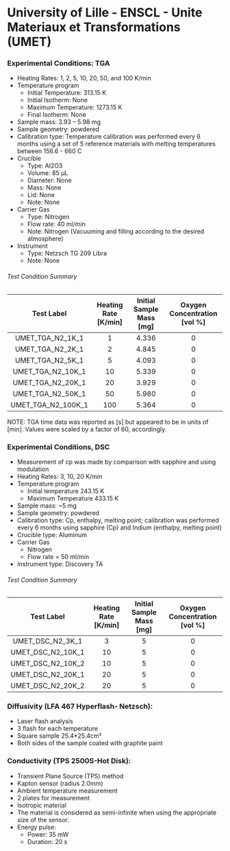 # University of Lille - ENSCL - Unite Materiaux et Transformations (UMET)

### Experimental Conditions: TGA

* Heating Rates: 1, 2, 5, 10, 20, 50, and 100 K/min
* Temperature program
  - Initial Temperature: 313.15 K
  - Initial Isotherm: None
  - Maximum Temperature: 1273.15 K
  - Final Isotherm: None
* Sample mass: 3.93 – 5.98 mg
* Sample geometry: powdered
* Calibration type: Temperature calibration was performed every 6 months using a set of 5 reference materials with melting temperatures between 156.6 - 660 C
* Crucible
  - Type: Al2O3
  - Volume: 85 µL
  - Diameter: None
  - Mass: None
  - Lid: None
  - Note: None
* Carrier Gas
  - Type: Nitrogen
  - Flow rate: 40 ml/min
  - Note: Nitrogen (Vacuuming and filling according to the desired atmosphere)
* Instrument
  - Type: Netzsch TG 209 Libra
  - Note: None

###### Test Condition Summary

| Test Label | Heating Rate [K/min] | Initial Sample Mass [mg] | Oxygen Concentration [vol %] |
|:----------:|:--------------------:|:------------------------:|:------------------------------:|
| UMET\_TGA\_N2\_1K\_1   |   1 | 4.336 | 0 |
| UMET\_TGA\_N2\_2K\_1   |   2 | 4.845 | 0 |
| UMET\_TGA\_N2\_5K\_1   |   5 | 4.093 | 0 |
| UMET\_TGA\_N2\_10K\_1  |  10 | 5.339 | 0 |
| UMET\_TGA\_N2\_20K\_1  |  20 | 3.929 | 0 |
| UMET\_TGA\_N2\_50K\_1  |  50 | 5.980 | 0 |
| UMET\_TGA\_N2\_100K\_1 | 100 | 5.364 | 0 |

NOTE: TGA time data was reported as [s] but appeared to be in units of [min]. Values were scaled by a factor of 60, accordingly.

### Experimental Conditions, DSC

* Measurement of cp was made by comparison with sapphire and using modulation
* Heating Rates: 3, 10, 20 K/min
* Temperature program
  - Initial temperature 243.15 K
  - Maximum Temperature 433.15 K
* Sample mass: ~5 mg
* Sample geometry: powdered
* Calibration type: Cp, enthalpy, melting point; calibration was performed every 6 months using sapphire (Cp) and Indium (enthalpy, melting point)
* Crucible type: Aluminum
* Carrier Gas
  - Nitrogen
  - Flow rate = 50 ml/min
* Instrument type: Discovery TA

###### Test Condition Summary

| Test Label | Heating Rate [K/min] | Initial Sample Mass [mg] | Oxygen Concentration [vol %] |
|:----------:|:--------------------:|:------------------------:|:------------------------------:|  
| UMET\_DSC\_N2\_3K\_1  |  3 | 5 | 0 |
| UMET\_DSC\_N2\_10K\_1 | 10 | 5 | 0 |
| UMET\_DSC\_N2\_10K\_2 | 10 | 5 | 0 |
| UMET\_DSC\_N2\_20K\_1 | 20 | 5 | 0 |
| UMET\_DSC\_N2\_20K\_2 | 20 | 5 | 0 |

### Diffusivity (LFA 467 Hyperflash- Netzsch):
* Laser flash analysis
* 3 flash for each temperature
* Square sample 25.4*25.4cm²
* Both sides of the sample coated with graphite paint

### Conductivity (TPS 2500S-Hot Disk):
* Transient Plane Source (TPS) method
* Kapton sensor (radius 2.0mm)
* Ambient temperature measurement
* 2 plates for measurement
* Isotropic material
* The material is considered as semi-infinite when using the appropriate size of the sensor.
* Energy pulse:
  - Power: 35 mW
  - Duration: 20 s
